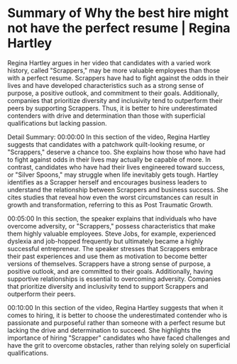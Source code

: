 # Summary of Why the best hire might not have the perfect resume | Regina Hartley

Regina Hartley argues in her video that candidates with a varied work history, called "Scrappers," may be more valuable employees than those with a perfect resume. Scrappers have had to fight against the odds in their lives and have developed characteristics such as a strong sense of purpose, a positive outlook, and commitment to their goals. Additionally, companies that prioritize diversity and inclusivity tend to outperform their peers by supporting Scrappers. Thus, it is better to hire underestimated contenders with drive and determination than those with superficial qualifications but lacking passion.

Detail Summary: 
00:00:00
In this section of the video, Regina Hartley suggests that candidates with a patchwork quilt-looking resume, or "Scrappers," deserve a chance too. She explains how those who have had to fight against odds in their lives may actually be capable of more. In contrast, candidates who have had their lives engineered toward success, or "Silver Spoons," may struggle when life inevitably gets tough. Hartley identifies as a Scrapper herself and encourages business leaders to understand the relationship between Scrappers and business success. She cites studies that reveal how even the worst circumstances can result in growth and transformation, referring to this as Post Traumatic Growth.

00:05:00
In this section, the speaker explains that individuals who have overcome adversity, or "Scrappers," possess characteristics that make them highly valuable employees. Steve Jobs, for example, experienced dyslexia and job-hopped frequently but ultimately became a highly successful entrepreneur. The speaker stresses that Scrappers embrace their past experiences and use them as motivation to become better versions of themselves. Scrappers have a strong sense of purpose, a positive outlook, and are committed to their goals. Additionally, having supportive relationships is essential to overcoming adversity. Companies that prioritize diversity and inclusivity tend to support Scrappers and outperform their peers.

00:10:00
In this section of the video, Regina Hartley suggests that when it comes to hiring, it is better to choose the underestimated contender who is passionate and purposeful rather than someone with a perfect resume but lacking the drive and determination to succeed. She highlights the importance of hiring "Scrapper" candidates who have faced challenges and have the grit to overcome obstacles, rather than relying solely on superficial qualifications.

